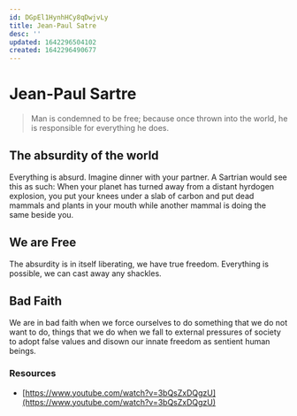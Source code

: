 ```yaml
---
id: DGpEl1HynhHCy8qDwjvLy
title: Jean-Paul Satre
desc: ''
updated: 1642296504102
created: 1642296490677
---
```


# Jean-Paul Sartre

> Man is condemned to be free; because once thrown into the world, he is responsible for everything he does.

## The absurdity of the world

Everything is absurd. Imagine dinner with your partner. A Sartrian would see this as such: When your planet has turned away from a distant hyrdogen explosion, you put your knees under a slab of carbon and put dead mammals and plants in your mouth while another mammal is doing the same beside you.

## We are Free

The absurdity is in itself liberating, we have true freedom. Everything is possible, we can cast away any shackles.

## Bad Faith

We are in bad faith when we force ourselves to do something that we do not want to do, things that we do when we fall to external pressures of society to adopt false values and disown our innate freedom as sentient human beings.

### Resources

* [https://www.youtube.com/watch?v=3bQsZxDQgzU](https://www.youtube.com/watch?v=3bQsZxDQgzU)
